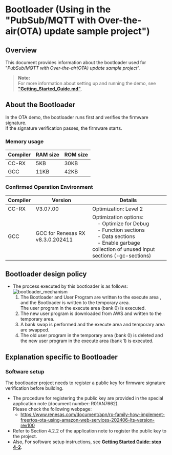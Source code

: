 # Bootloader (Using in the "PubSub/MQTT with Over-the-air(OTA) update sample project")

## Overview

This document provides information about the bootloader used for "*PubSub/MQTT with Over-the-air(OTA) update sample project*".

> **Note:**  
> For more information about setting up and running the demo, see [**"Getting_Started_Guide.md"**](../../Getting_Started_Guide.md).

## About the Bootloader

In the OTA demo, the bootloader runs first and verifies the firmware signature.  
If the signature verification passes, the firmware starts.

### Memory usage

| Compiler | RAM size | ROM size |
|----------|----------|----------|
| CC-RX    | 5KB      | 30KB    |
| GCC      | 11KB     | 42KB    |

### Confirmed Operation Environment

| Compiler | Version  | Details |
|----------|----------|---------|
| CC-RX    | V3.07.00 | Optimization: Level 2 |
| GCC      | GCC for Renesas RX v8.3.0.202411 | Optimization options:<br>&emsp;- Optimize for Debug<br>&emsp;- Function sections<br>&emsp;- Data sections<br>&emsp;- Enable garbage collection of unused input sections (-gc-sections) |

## Bootloader design policy

* The process executed by this bootloader is as follows:
  ![bootloader_mechanism](https://github.com/renesas/iot-reference-rx/wiki/getting_started_guide_image/bootloader_mechanism.png)  
   1. The Bootloader and User Program are written to the execute area , and the Bootloader is written to the temporary area.  
     The user program in the execute area (bank 0) is executed.
   2. The new user program is downloaded from AWS and written to the temporary area.
   3. A bank swap is performed and the execute area and temporary area are swapped.
   4. The old user program in the temporary area (bank 0) is deleted and the new user program in the execute area (bank 1) is executed.

## Explanation specific to Bootloader

### Software setup

The bootloader project needs to register a public key for firmware signature verification before building.

* The procedure for registering the public key are provided in the special application note (document number: R01AN7662).  
  Please check the following webpage:
  * <https://www.renesas.com/document/apn/rx-family-how-implement-freertos-ota-using-amazon-web-services-202406-lts-version-rev100>  
* Refer to Section 4.2.2 of the application note to register the public key to the project.
* Also, For software setup instructions, see [**Getting Started Guide: step 4-2**](../../Getting_Started_Guide.md#step-4-2-run-pubsubmqtt-with-over-the-airota-update-sample-project).
